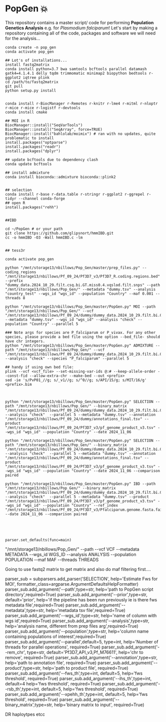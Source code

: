# PopGen :boom:
This repository contains a master script/ code for performing **Population Genetics Analysis** e.g. for *Plasmodium falciparum*!
Let's start by making a repository containing all of the code, packages and software we will need for the analysis...
```
conda create -n pop_gen
conda activate pop_gen

## Lot's of installations...
install fastq2matrix
conda install python=3.7 bwa samtools bcftools parallel datamash gatk4=4.1.4.1 delly tqdm trimmomatic minimap2 biopython bedtools r-ggplot2 iqtree plink
cd /path/to/fastq2matrix
git pull
python setup.py install


conda install r-BiocManager r-Remotes r-knitr r-lme4 r-mitml r-nloptr r-mice r-mice r-logistf r-devtools
conda install cmake

## MOI in R
BiocManager::install("SeqVarTools")
BiocManager::install("SeqArray", force=TRUE)
BiocManager::install("bahlolab/moimix") # ran with no updates, quite problematic to install
install.packages("optparse")
install.packages("readr")
install.packages("dplyr")

## update bcftools due to dependency clash
conda update bcftools

## install admixture
conda install bioconda::admixture bioconda::plink2


## selection
conda install r-base r-data.table r-stringr r-ggplot2 r-ggrepel r-tidyr --channel conda-forge
## open R
install.packages("rehh")


##IBD

cd ~/PopGen # or your path
git clone https://github.com/glipsnort/hmmIBD.git
cc -o hmmIBD -O3 -Wall hmmIBD.c -lm


## tess3r
```

```
conda activate pop_gen

python "/mnt/storage13/nbillows/Pop_Gen/master/prep_files.py" --coding_regions "/mnt/storage13/nbillows/Pf_09_24/Pf3D7_v3/Pf3D7_R.coding.regions.bed" --prefix "dummy_data.2024_10_29.filt.csq.bi.GT.miss0.4.vqslod.filt.snps" --path "/mnt/storage13/nbillows/Pop_Gen/" --metadata "dummy.tsv" --analysis "country_test" --wgs_id "wgs_id" --population "Country" --maf 0.001 --threads 8

python "/mnt/storage13/nbillows/Pop_Gen/master/PopGen.py" MOI --path "/mnt/storage13/nbillows/Pop_Gen/" --vcf "/mnt/storage13/nbillows/Pf_09_24/dummy/dummy_data.2024_10_29.filt.bi.GT.miss0.4.vqslod.filt.snps_coding_sorted.pop_maf_filt_0.001.vcf.gz" --metadata "dummy.tsv" --wgs_id "wgs_id" --analysis "check" --population "Country" --parallel 5

### Note args for species are P_falciparum or P_vivax. For any other species, please provide a bed file using the option --bed_file- should have chr integers.
python "/mnt/storage13/nbillows/Pop_Gen/master/PopGen.py" ADMIXTURE --path "/mnt/storage13/nbillows/Pop_Gen/" --vcf "/mnt/storage13/nbillows/Pf_09_24/dummy/dummy_data.2024_10_29.filt.bi.GT.miss0.4.vqslod.filt.snps_coding_sorted.pop_maf_filt_0.001.vcf.gz" --analysis "check" --species "P_falciparum" --parallel 5

## handy if using own bed file:
plink --vcf <vcf_file> --set-missing-var-ids @:# --keep-allele-order --const-fid --allow-extra-chr --make-bed --out <prefix>
sed -ie 's/PvP01_//g; s/_v1//g; s/^0//g; s/API/15/g; s/MIT/16/g' <prefix>.bim



python "/mnt/storage13/nbillows/Pop_Gen/master/PopGen.py" SELECTION --path "/mnt/storage13/nbillows/Pop_Gen/" --binary_matrix "/mnt/storage13/nbillows/Pf_09_24/dummy/dummy_data.2024_10_29.filt.bi.GT.miss0.4.vqslod.filt.snps_coding_sorted.pop_maf_filt_0.001.mat.bin" --analysis "check"  --parallel 5 --metadata "dummy.tsv" --annotation "/mnt/storage13/nbillows/Pf_09_24/dummy/annotations_final.tsv" --product "/mnt/storage13/nbillows/Pf_09_24/Pf3D7_v3/pf_genome_product_v3.tsv" --wgs_id "wgs_id" --population "Country" --date 2024_11_06

python "/mnt/storage13/nbillows/Pop_Gen/master/PopGen.py" SELECTION --path "/mnt/storage13/nbillows/Pop_Gen/" --binary_matrix "/mnt/storage13/nbillows/Pf_09_24/dummy/dummy_data.2024_10_29.filt.bi.GT.miss0.4.vqslod.filt.snps_coding_sorted.pop_maf_filt_0.001.mat.bin" --analysis "check"  --parallel 5 --metadata "dummy.tsv" --annotation "/mnt/storage13/nbillows/Pf_09_24/dummy/annotations_final.tsv" --product "/mnt/storage13/nbillows/Pf_09_24/Pf3D7_v3/pf_genome_product_v3.tsv" --wgs_id "wgs_id" --population "Country" --date 2024_11_06 --comparison paired

python "/mnt/storage13/nbillows/Pop_Gen/master/PopGen.py" IBD --path "/mnt/storage13/nbillows/Pop_Gen/" --binary_matrix "/mnt/storage13/nbillows/Pf_09_24/dummy/dummy_data.2024_10_29.filt.bi.GT.miss0.4.vqslod.filt.snps_coding_sorted.pop_maf_filt_0.001.mat.bin" --analysis "check"  --parallel 5 --metadata "dummy.tsv" --product "/mnt/storage13/nbillows/Pf_09_24/Pf3D7_v3/pf_genome_product_v3.tsv" --wgs_id "wgs_id" --population "Country" --ref_index "/mnt/storage13/nbillows/Pf_09_24/Pf3D7_v3/Pfalciparum.genome.fasta.fai" --date 2024_11_06 --comparison paired





parser.set_defaults(func=main)
```
"/mnt/storage13/nbillows/Pop_Gen/"  --path  --vcf VCF --metadata METADATA --wgs_id
                 WGS_ID --analysis ANALYSIS --population POPULATION --maf MAF
                 --threads THREADS

Going to use fastq2 matrix to get matrix and also do maf filtering first....





parser_sub = subparsers.add_parser('SELECTION', help='Estimate Fws for MOI', formatter_class=argparse.ArgumentDefaultsHelpFormatter)
parser_sub.add_argument('--path',type=str, help='path to PopGen script directory',required=True)
parser_sub.add_argument('--prior',type=str, default='prior', help='if the pipeline has been run previously ie is there fws metadata file',required=True)
parser_sub.add_argument('--metadata',type=str, help='metadata tsv file',required=True)
parser_sub.add_argument('--wgs_id',type=str, help='name of column with wgs id',required=True)
parser_sub.add_argument('--analysis',type=str, help='analysis name, different from prep files arg',required=True)
parser_sub.add_argument('--population',type=str, help='column name containing populations of interest',required=True)
parser_sub.add_argument('--parallel',default=5, type=int, help='Number of threads for parallel operations', required=True)
parser_sub.add_argument('--rem_chr', type=str, default='Pf3D7_API_v3,Pf_M76611', help='chr to remove', required=True)
parser_sub.add_argument('--annotation',type=str, help='path to annotation file', required=True)
parser_sub.add_argument('--product',type=str, help='path to product file', required=True)
parser_sub.add_argument('--fws_th',type=int, default=5, help='fws threshold', required=True)
parser_sub.add_argument('--ihs_th',type=int, default=4 help='fws threshold', required=True)
parser_sub.add_argument('--rsb_th',type=int, default=5, help='fws threshold', required=True)
parser_sub.add_argument('--xpehh_th',type=int, default=5, help='fws threshold', required=True)
parser_sub.add_argument('--binary_matrix',type=str, help='binary matrix to input', required=True)


DR haploytpes etcc
